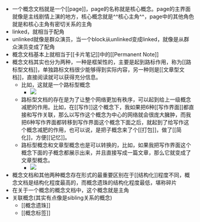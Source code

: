 - 一个概念文档就是一个[[page]]，page的名称就是核心概念。page的主界面就像是主线剧情上演的地方，核心概念就是^^核心主角^^，page中的其他角色就是和核心主角有密切关系的主角
- linked，就相当于配角
- unlinked就像是群众演员，当一个block从unlinked变成linked，就像是从群众演员变成了配角
- 概念文档基本上就相当于[[卡片笔记]]中的[[Permanent Note]]
- 概念文档其实也分为两种，一种是框架性的，主要是起到路标作用，称为[[路标型文档]]，单独路标文档很少能够得到实际内容，另一种则是[[文章型文档]]，直接阅读就可以获得充分信息。
    - 比如，这就是一个路标型概念
        - ![](https://firebasestorage.googleapis.com/v0/b/firescript-577a2.appspot.com/o/imgs%2Fapp%2Fxinyiheng%2FQhjUYLlBJr.png?alt=media&token=3b6491d1-348f-4dfc-b7d5-367a9ec43579)
    - 路标型文档的存在是为了让整个网络更加有秩序，可以起到给上一级概念减肥的作用。比如，在[[写作]]这个概念下，我如果把6种[[写作界面]]都直接和写作关联，那么以写作这个概念为中心的网络就会很庞大臃肿，而我把6种写作界面都转移到写作界面这个概念下面之后，就起到了给写作这个概念减肥的作用，也可以说，是把子概念来了个[[打包]]，做了[[简化]]，方便[[记忆]]。
    - 路标型概念和文章型概念也是可以转换的，比如，如果我把写作界面这个概念下面的子概念都展示出来，并且直接写成一篇文章，那么它就变成了文章型概念。
        - ![](https://firebasestorage.googleapis.com/v0/b/firescript-577a2.appspot.com/o/imgs%2Fapp%2Fxinyiheng%2Fr3rhG11SDy.png?alt=media&token=e58f7012-3c78-4649-aa8b-ee8101ec1c8c)
- 概念文档和其他两种概念存在形式的最重要区别在于[[结构化]]程度不同，概念文档是结构化程度最高的，而概念遗珠的结构化程度最低，堪称碎片
- 在关于一个概念的概念文档中，这个概念就是主角
- 关联概念(其实有点像是sibling关系的概念)
    - [[概念遗珠]]
    - [[概念标签]]
